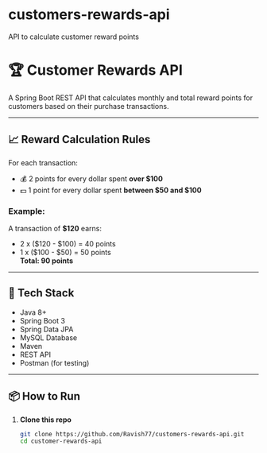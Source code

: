 # customers-rewards-api
API to calculate customer reward points

# 🏆 Customer Rewards API

A Spring Boot REST API that calculates monthly and total reward points for customers based on their purchase transactions.

---

## 📈 Reward Calculation Rules

For each transaction:
- 💰 2 points for every dollar spent **over $100**
- 💵 1 point for every dollar spent **between $50 and $100**

### Example:
A transaction of **$120** earns:
- 2 x ($120 - $100) = 40 points
- 1 x ($100 - $50) = 50 points  
**Total: 90 points**

---

## 🔧 Tech Stack

- Java 8+
- Spring Boot 3
- Spring Data JPA
- MySQL Database
- Maven
- REST API
- Postman (for testing)

---

## 📦 How to Run

1. **Clone this repo**
   ```bash
   git clone https://github.com/Ravish77/customers-rewards-api.git
   cd customer-rewards-api


